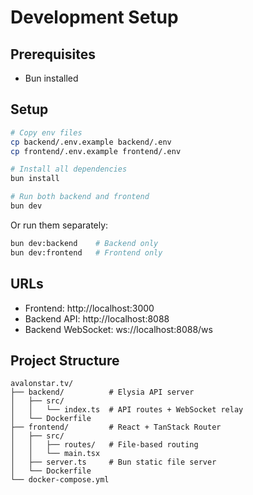 # Development Setup

## Prerequisites
- Bun installed

## Setup

```bash
# Copy env files
cp backend/.env.example backend/.env
cp frontend/.env.example frontend/.env

# Install all dependencies
bun install

# Run both backend and frontend
bun dev
```

Or run them separately:
```bash
bun dev:backend    # Backend only
bun dev:frontend   # Frontend only
```

## URLs
- Frontend: http://localhost:3000
- Backend API: http://localhost:8088
- Backend WebSocket: ws://localhost:8088/ws

## Project Structure
```
avalonstar.tv/
├── backend/          # Elysia API server
│   ├── src/
│   │   └── index.ts  # API routes + WebSocket relay
│   └── Dockerfile
├── frontend/         # React + TanStack Router
│   ├── src/
│   │   ├── routes/   # File-based routing
│   │   └── main.tsx
│   ├── server.ts     # Bun static file server
│   └── Dockerfile
└── docker-compose.yml
```
